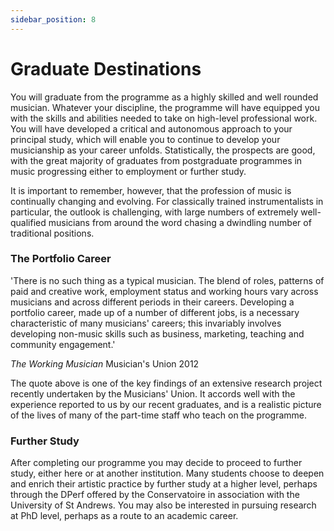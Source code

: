 ```yaml
---
sidebar_position: 8
---
```


# Graduate Destinations

You will graduate from the programme as a highly skilled and well rounded musician. Whatever your discipline, the programme will have equipped you with the skills and abilities needed to take on high-level professional work. You will have developed a critical and autonomous approach to your principal study, which will enable you to continue to develop your musicianship as your career unfolds. Statistically, the prospects are good, with the great majority of graduates from postgraduate programmes in music progressing either to employment or further study.

It is important to remember, however, that the profession of music is continually changing and evolving. For classically trained instrumentalists in particular, the outlook is challenging, with large numbers of extremely well-qualified musicians from around the word chasing a dwindling number of traditional positions.

### The Portfolio Career

'There is no such thing as a typical musician. The blend of roles, patterns of paid and creative work, employment status and working hours vary across musicians and across different periods in their careers. Developing a portfolio career, made up of a number of different jobs, is a necessary characteristic of many musicians' careers; this invariably involves developing non-music skills such as business, marketing, teaching and community engagement.'

_The Working Musician_ Musician's Union 2012

The quote above is one of the key findings of an extensive research project recently undertaken by the Musicians' Union. It accords well with the experience reported to us by our recent graduates, and is a realistic picture of the lives of many of the part-time staff who teach on the programme.

### Further Study

After completing our programme you may decide to proceed to further study, either here or at another institution. Many students choose to deepen and enrich their artistic practice by further study at a higher level, perhaps through the DPerf offered by the Conservatoire in association with the University of St Andrews. You may also be interested in pursuing research at PhD level, perhaps as a route to an academic career.